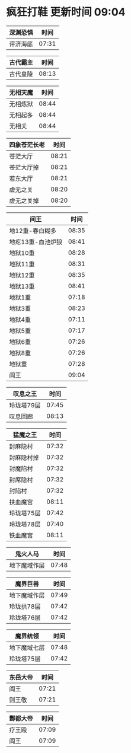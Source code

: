 # 疯狂打鞋 更新时间 09:04

| 深渊恐惧   | 时间    |
|--------|-------|
| 评济海底 | 07:31 |

| 古代霸主   | 时间    |
|--------|-------|
| 古代皇陵 | 08:13 |

| 无相天魔   | 时间    |
|--------|-------|
| 无相炼狱 | 08:44 |
| 无相起多 | 08:44 |
| 无相夭 | 08:44 |

| 四象苍茫长老   | 时间    |
|--------|-------|
| 苍茫大厅 | 08:21 |
| 苍茫大厅掉 | 08:21 |
| 若东大厅 | 08:21 |
| 虚无之关 | 08:20 |
| 虚无之关掉 | 08:20 |

| 间王   | 时间    |
|--------|-------|
| 地12重-春白糊多 | 08:35 |
| 地疙13重-血池炉狼 | 08:41 |
| 地狱10重 | 08:28 |
| 地狱11重 | 08:31 |
| 地狱12重 | 08:35 |
| 地狱13重 | 08:41 |
| 地狱1重 | 07:18 |
| 地狱3重 | 08:23 |
| 地狱4重 | 07:11 |
| 地狱5重 | 07:17 |
| 地狱6重 | 07:26 |
| 地狱8重 | 07:26 |
| 地狱重 | 07:28 |
| 阎王 | 09:04 |

| 叹息之王   | 时间    |
|--------|-------|
| 玲珑塔79层 | 07:45 |
| 叹息回廊 | 08:13 |

| 猛魔之王   | 时间    |
|--------|-------|
| 封麻隐村 | 07:32 |
| 封麻隐村掉 | 07:32 |
| 封魔陷村 | 07:32 |
| 封席隐村 | 07:32 |
| 封陷村 | 07:32 |
| 扶血魔宫 | 08:11 |
| 玲珑塔75层 | 07:42 |
| 玲珑塔78层 | 07:40 |
| 铁血魔宫 | 08:11 |

| 鬼火人马   | 时间    |
|--------|-------|
| 地下魔域作层 | 07:48 |

| 魔界巨兽   | 时间    |
|--------|-------|
| 地下魔域作层 | 07:49 |
| 玲珑拱78层 | 07:42 |
| 玲珑塔76层 | 07:42 |

| 魔界统领   | 时间    |
|--------|-------|
| 地下魔域七层 | 07:48 |
| 玲珑塔75层 | 07:42 |

| 东岳大帝   | 时间    |
|--------|-------|
| 阎王 | 07:21 |
| 则王敬 | 07:21 |

| 酆都大帝   | 时间    |
|--------|-------|
| 疗王殴 | 07:09 |
| 阎王 | 07:09 |